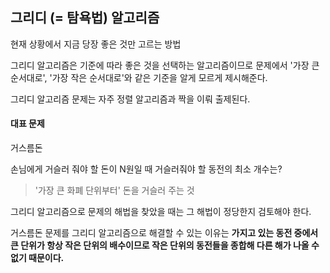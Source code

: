 ## 그리디 (= 탐욕법) 알고리즘

현재 상황에서 지금 당장 좋은 것만 고르는 방법

그리디 알고리즘은 기준에 따라 좋은 것을 선택하는 알고리즘이므로 문제에서 '가장 큰 순서대로', '가장 작은 순서대로'와 같은 기준을 알게 모르게 제시해준다.

그리디 알고리즘 문제는 자주 정렬 알고리즘과 짝을 이뤄 출제된다.

#### 대표 문제

거스름돈

손님에게 거슬러 줘야 할 돈이 N원일 때 거슬러줘야 할 동전의 최소 개수는?

> '가장 큰 화폐 단위부터' 돈을 거슬러 주는 것

그리디 알고리즘으로 문제의 해법을 찾았을 때는 그 해법이 정당한지 검토해야 한다.

거스름돈 문제를 그리디 알고리즘으로 해결할 수 있는 이유는 **가지고 있는 동전 중에서 큰 단위가 항상 작은 단위의 배수이므로 작은 단위의 동전들을 종합해 다른 해가 나올 수 없기 때문이다.**



